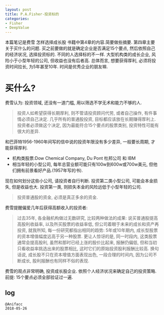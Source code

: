 ```yaml
---
layout: post
title: P.A.Fisher-投资标的
categories:
- Fisher
- DeepValue
---
```

本篇笔记是费雪 怎样选择成长股 书籍中第4章的内容.简要做些摘要. 第四章主要关于买什么的问题. 买之前要做的就是确定企业是否满足15个要点, 然后依照自己的经济状况, 选择投资标的. 不同的人选择标的不一样. 大型机构类的成长企业, 风险小于小型年轻的公司, 但收益也没有后者高. 总体而言, 想要获得厚利, 必须将投资时间拉长, 为5年甚至10年. 时间是优秀企业的朋友嘛.

# 买什么?

费雪认为: 投资领域, 还没有一道门槛, 用以筛选不学无术和能力不够的人.

> 投资人如希望获得长期厚利, 则不管请投资顾问代劳, 或者自己操作, 有件事情必须自己决定. 几乎所有的普通股投资, 目标都应该放在长期赚得厚利上. 投资者必须做这个决定, 因为最能符合15个要点的股票类别, 投资特性可能有很大的差异.

和巴菲特1956-1960年间写的信中说的投资年限没有多少差异, 一般要长周期, 才能获得厚利. 

- 机构类股票:Dow Chemical Company, Du Pont 杜邦公司 和 IBM
- 相当年轻的小型公司, 每年总营业额可能只有100w到600w或700w美元, 但他们拥有前景看好产品.(1957年写的书). 

现在如何划分这些小公司, 请投资者自行判断. 投资第二类小型公司, 可能会本金损失, 但是收益也大. 投资第一类, 则损失本金的风险远低于小型年轻的公司.

> 投资普通股的资金, 必须是真正多余的资金.

费雪提醒偏爱几年后获得高额收入的投资者:

> 过去35年, 各金融机构做过无数研究, 比较两种做法的成果: 说买普通股提高高股利收益率, 以及所买股票的收益率低, 但公司着眼于未来的成长和资产再投资, 就我所知, 每一份研究都指出相同的趋势: 5年或10年期内, 成长型股票的资本增值幅度远高于另一种股票. 更让人惊讶的是, 同一时段内, 这类股票通常会提高股利, 虽然和那时已经上涨的股价比起来, 报酬仍偏低, 但和当初只看收益率挑选出来的股票相比, 这时它们的原始投资股利报酬比较高. 换句话说, 成长股不只在资本增值方面表现出色, 一段合理的时间内, 因为公司不断成长, 股利报酬也有同样不俗的表现.

费雪的观点非常明确, 投资成长股企业. 依照个人经济状况来确定自己的投资策略. 前提: 15个要点必须全部验证过一遍.

## log

```
@Anifacc
2018-05-26
```
